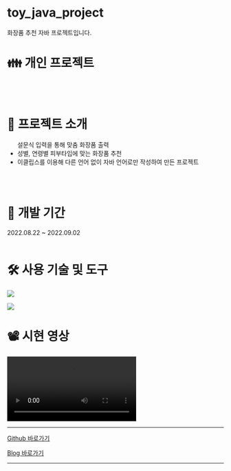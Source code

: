# toy_java_project
화장품 추천 자바 프로젝트입니다.


 <h1> 👪  개인 프로젝트 </h1>

<br><br>
<h1> 📕 프로젝트 소개 </h1>
<ul> 설문식 입력을 통해 맞춤 화장품 출력
  <li>성별, 연령별 피부타입에 맞는 화장품 추천 </li>
  <li>이클립스를 이용해 다른 언어 없이 자바 언어로만 작성하여 만든 프로젝트</li>
</ul>
<br><br>

<h1> 📆 개발 기간 </h1>
2022.08.22 ~ 2022.09.02
<br><br>
<h1> 🛠 사용 기술 및 도구</h1>
<p>
<img src="https://img.shields.io/badge/Java-e11f21?style=flat&logo=Java&logoColor=white"/>
</p>
<p>
  <img src="https://img.shields.io/badge/Eclipse IDE-2C2255?style=flat&logo=Eclipse IDE&logoColor=white"/>
</p>

<h1> 📽 시현 영상</h1>
<div>
<video src="https://user-images.githubusercontent.com/115456038/206452640-042452d5-de5d-4c42-b421-7b17885846cd.mp4"/>
</div>
<hr>

<p><a href="https://github.com/kdmyeong94"> Github 바로가기</a></p>
<p><a href="https://velog.io/@rlaehdaud511"> Blog 바로가기</a> </p>
<hr>
